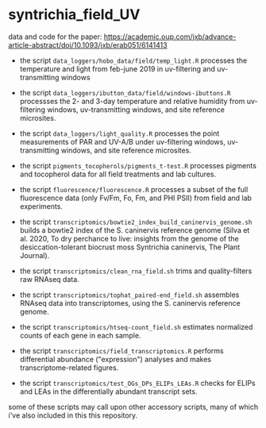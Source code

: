 # syntrichia_field_UV
data and code for the paper: https://academic.oup.com/jxb/advance-article-abstract/doi/10.1093/jxb/erab051/6141413


 * the script `data_loggers/hobo_data/field/temp_light.R` processes the temperature and light from feb-june 2019 in uv-filtering and uv-transmitting windows 

 * the script `data_loggers/ibutton_data/field/windows-ibuttons.R` processses the 2- and 3-day temperature and relative humidity from uv-filtering windows, uv-transmitting windows, and site reference microsites. 

 * the script `data_loggers/light_quality.R` processes the point measurements of PAR and UV-A/B under uv-filtering windows, uv-transmitting windows, and site reference microsites. 

 * the script `pigments_tocopherols/pigments_t-test.R` processes pigments and tocopherol data for all field treatments and lab cultures. 
 
 * the script `fluorescence/fluorescence.R` processes a subset of the full fluorescence data (only Fv/Fm, Fo, Fm, and PHI PSII) from field and lab experiments. 
  
 * the script `transcriptomics/bowtie2_index_build_caninervis_genome.sh` builds a bowtie2 index of the S. caninervis reference genome (Silva et al. 2020, To dry perchance to live: insights from the genome of the desiccation-tolerant biocrust moss Syntrichia caninervis, The Plant Journal). 

 * the script `transcriptomics/clean_rna_field.sh` trims and quality-filters raw RNAseq data. 
  
 * the script `transcriptomics/tophat_paired-end_field.sh` assembles RNAseq data into transcriptomes, using the S. caninervis reference genome. 

 * the script `transcriptomics/htseq-count_field.sh` estimates normalized counts of each gene in each sample. 

 * the script `transcriptomics/field_transcriptomics.R` performs differential abundance ("expression") analyses and makes transcriptome-related figures. 

 * the script `transcriptomics/test_OGs_DPs_ELIPs_LEAs.R` checks for ELIPs and LEAs in the differentially abundant transcript sets. 

some of these scripts may call upon other accessory scripts, many of which i've also included in this this repository. 
